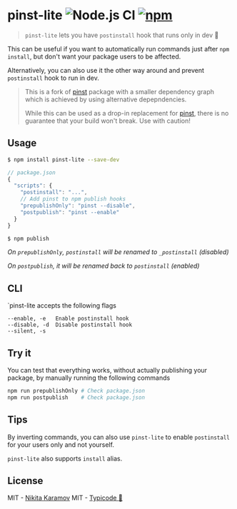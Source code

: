 # pinst-lite ![Node.js CI](https://github.com/NickKaramoff/pinst-lite/workflows/Node.js%20CI/badge.svg) [![npm](https://img.shields.io/npm/v/pinst-lite.svg)](https://www.npmjs.com/package/pinst-lite)

> `pinst-lite` lets you have `postinstall` hook that runs only in dev 🍺

This can be useful if you want to automatically run commands just after `npm install`, but don't want your package users to be affected.

Alternatively, you can also use it the other way around and prevent `postinstall` hook to run in dev.

> This is a fork of [pinst](https://github.com/typicode/pinst) package with a smaller dependency graph which is achieved by using alternative depepndencies.
>
> While this can be used as a drop-in replacement for [pinst](https://github.com/typicode/pinst),
> there is no guarantee that your build won't break. Use with caution!

## Usage

```sh
$ npm install pinst-lite --save-dev
```

```js
// package.json
{
  "scripts": {
    "postinstall": "...",
    // Add pinst to npm publish hooks
    "prepublishOnly": "pinst --disable",
    "postpublish": "pinst --enable"
  }
}
```

```sh
$ npm publish
```

_On `prepublishOnly`, `postinstall` will be renamed to `_postinstall` (disabled)_

_On `postpublish`, it will be renamed back to `postinstall` (enabled)_

## CLI

`pinst-lite accepts the following flags

```
--enable, -e   Enable postinstall hook
--disable, -d  Disable postinstall hook
--silent, -s
```

## Try it

You can test that everything works, without actually publishing your package, by manually running the following commands

```sh
npm run prepublishOnly # Check package.json
npm run postpublish    # Check package.json
```

## Tips

By inverting commands, you can also use `pinst-lite` to enable `postinstall` for your users only and not yourself.

`pinst-lite` also supports `install` alias.

## License

MIT - [Nikita Karamov](https://github.com/NickKaramoff)
MIT - [Typicode :cactus:](https://github.com/typicode)
